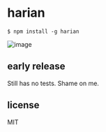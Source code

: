 # harian

```
$ npm install -g harian
```

![image](http://g.recordit.co/6HFIFhy5gA.gif)

## early release

Still has no tests. Shame on me.

## license 
MIT
